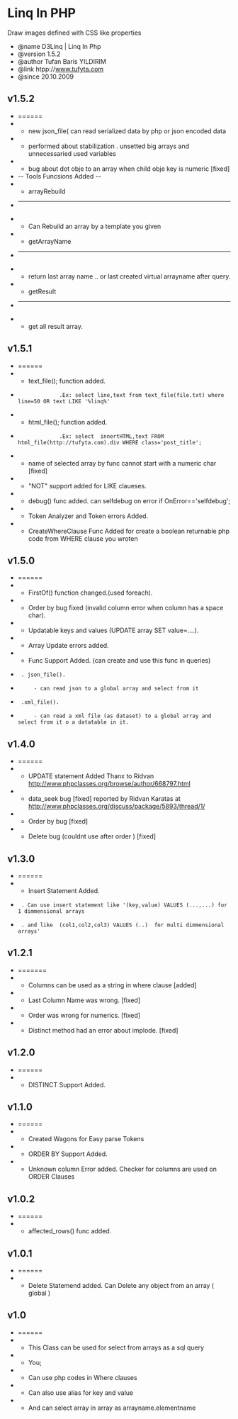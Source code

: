 # Linq In PHP
Draw images defined with CSS like properties

 * @name        D3Linq | Linq In Php
 * @version     1.5.2
 * @author      Tufan Baris YILDIRIM 
 * @link        htpp://www.tufyta.com
 * @since       20.10.2009

## v1.5.2
 * ======
 * - new json_file(  can read serialized data by php or json encoded data
 * - performed about stabilization . unsetted big arrays and unnecessaried used variables
 * - bug about dot obje to an array when child obje key is numeric [fixed]
 *   -- Tools Funcsions Added --
 * -  arrayRebuild
 *    ------------
 * - Can Rebuild an array by a template you given
 * - getArrayName
 *   -------------
 * - return last array name .. or last created virtual arrayname after query. 
 * - getResult 
 *   -------------
 * - get all result array.
 
## v1.5.1
 * ======
 * - text_file(); function added. 
 *                  .Ex: select line,text from text_file(file.txt) where line=50 OR text LIKE '%linq%'
 * - html_file(); function added.
 *                  .Ex: select  innertHTML,text FROM html_file(http://tufyta.com).div WHERE class='post_title';
 * - name of selected array by func cannot start with a numeric char [fixed]
 * - "NOT" support added for LIKE claueses.
 * - debug() func added. can selfdebug on error if OnError=='selfdebug';
 * - Token Analyzer and Token errors Added.
 * - CreateWhereClause Func Added for create a boolean returnable php code from WHERE clause you wroten

## v1.5.0
 * ======
 * - FirstOf() function changed.(used foreach).
 * - Order by bug fixed (invalid column error when column has a space char).
 * - Updatable keys and values (UPDATE array SET value=....).
 * - Array Update errors added.
 * - Func Support Added. (can create and use this func in queries)
 *      . json_file().
 *          - can read json to a global array and select from it
 *      .xml_file().
 *          - can read a xml file (as dataset) to a global array and select from it o a datatable in it.

## v1.4.0
 * ======
 * - UPDATE statement Added Thanx to Ridvan  http://www.phpclasses.org/browse/author/668797.html
 * - data_seek bug [fixed] reported by Ridvan Karatas at  http://www.phpclasses.org/discuss/package/5893/thread/1/
 * - Order by bug [fixed]
 * - Delete bug (couldnt use after order ) [fixed]

## v1.3.0
 * ======
 * - Insert Statement Added. 
 *      . Can use insert statement like '(key,value) VALUES (...,...) for 1 dimmensional arrays
 *      . and like  (col1,col2,col3) VALUES (..)  for multi dimmensional arrays' 

## v1.2.1
 * =======
 * - Columns can be used as a string in where clause [added]
 * - Last Column Name was wrong. [fixed]
 * - Order was wrong for numerics. [fixed]
 * - Distinct method had an error about implode. [fixed]

## v1.2.0
 * ======
 * - DISTINCT Support Added.

## v1.1.0
 * ======
 * - Created Wagons for Easy parse Tokens 
 * - ORDER BY Support Added.
 * - Unknown column Error added. Checker for columns are used on ORDER Clauses

## v1.0.2
 * ======
 * - affected_rows() func added.

## v1.0.1
 * ======
 * - Delete Statemend added. Can Delete any object from an array ( global )         

## v1.0
 * ======
 * - This Class can be used for select from arrays as a sql query
 * - You;
 * - Can use php codes in Where clauses 
 * - Can also use alias for key and value
 * - And can select array in array as  arrayname.elementname
